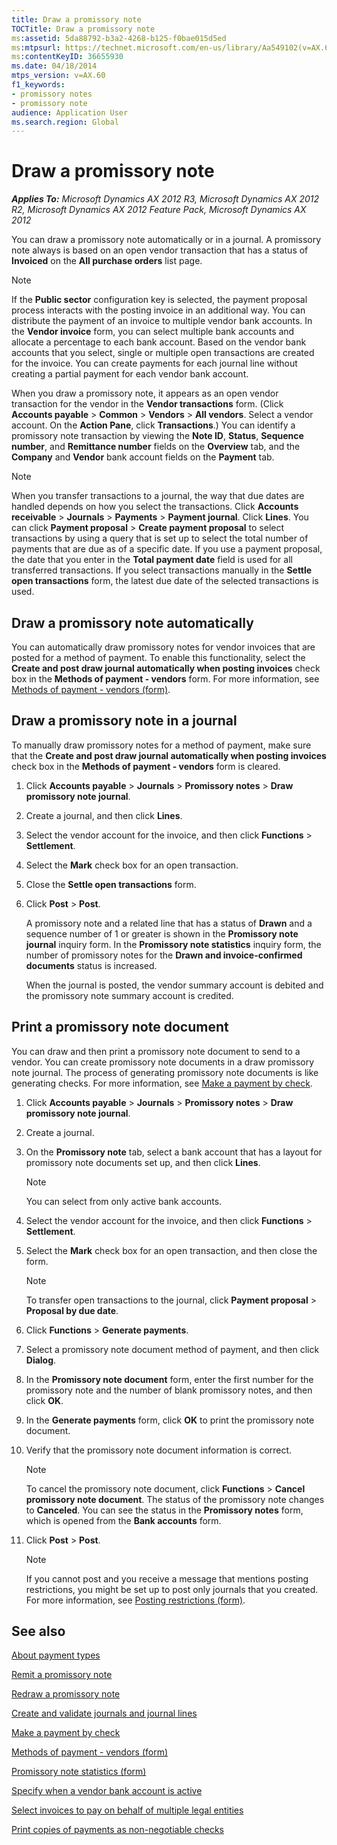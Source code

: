 ```yaml
---
title: Draw a promissory note
TOCTitle: Draw a promissory note
ms:assetid: 5da88792-b3a2-4268-b125-f0bae015d5ed
ms:mtpsurl: https://technet.microsoft.com/en-us/library/Aa549102(v=AX.60)
ms:contentKeyID: 36655930
ms.date: 04/18/2014
mtps_version: v=AX.60
f1_keywords:
- promissory notes
- promissory note
audience: Application User
ms.search.region: Global
---
```


# Draw a promissory note 


_**Applies To:** Microsoft Dynamics AX 2012 R3, Microsoft Dynamics AX 2012 R2, Microsoft Dynamics AX 2012 Feature Pack, Microsoft Dynamics AX 2012_

You can draw a promissory note automatically or in a journal. A promissory note always is based on an open vendor transaction that has a status of **Invoiced** on the **All purchase orders** list page.


> [!NOTE]
> <P>If the <STRONG>Public sector</STRONG> configuration key is selected, the payment proposal process interacts with the posting invoice in an additional way. You can distribute the payment of an invoice to multiple vendor bank accounts. In the <STRONG>Vendor invoice</STRONG> form, you can select multiple bank accounts and allocate a percentage to each bank account. Based on the vendor bank accounts that you select, single or multiple open transactions are created for the invoice. You can create payments for each journal line without creating a partial payment for each vendor bank account.</P>



When you draw a promissory note, it appears as an open vendor transaction for the vendor in the **Vendor transactions** form. (Click **Accounts payable** \> **Common** \> **Vendors** \> **All vendors**. Select a vendor account. On the **Action Pane**, click **Transactions**.) You can identify a promissory note transaction by viewing the **Note ID**, **Status**, **Sequence number**, and **Remittance number** fields on the **Overview** tab, and the **Company** and **Vendor** bank account fields on the **Payment** tab.


> [!NOTE]
> <P>When you transfer transactions to a journal, the way that due dates are handled depends on how you select the transactions. Click <STRONG>Accounts receivable</STRONG> &gt; <STRONG>Journals</STRONG> &gt; <STRONG>Payments</STRONG> &gt; <STRONG>Payment journal</STRONG>. Click <STRONG>Lines</STRONG>. You can click <STRONG>Payment proposal</STRONG> &gt; <STRONG>Create payment proposal</STRONG> to select transactions by using a query that is set up to select the total number of payments that are due as of a specific date. If you use a payment proposal, the date that you enter in the <STRONG>Total payment date</STRONG> field is used for all transferred transactions. If you select transactions manually in the <STRONG>Settle open transactions</STRONG> form, the latest due date of the selected transactions is used.</P>



## Draw a promissory note automatically

You can automatically draw promissory notes for vendor invoices that are posted for a method of payment. To enable this functionality, select the **Create and post draw journal automatically when posting invoices** check box in the **Methods of payment - vendors** form. For more information, see [Methods of payment - vendors (form)](https://technet.microsoft.com/en-us/library/aa618565\(v=ax.60\)).

## Draw a promissory note in a journal

To manually draw promissory notes for a method of payment, make sure that the **Create and post draw journal automatically when posting invoices** check box in the **Methods of payment - vendors** form is cleared.

1.  Click **Accounts payable** \> **Journals** \> **Promissory notes** \> **Draw promissory note journal**.

2.  Create a journal, and then click **Lines**.

3.  Select the vendor account for the invoice, and then click **Functions** \> **Settlement**.

4.  Select the **Mark** check box for an open transaction.

5.  Close the **Settle open transactions** form.

6.  Click **Post** \> **Post**.
    
    A promissory note and a related line that has a status of **Drawn** and a sequence number of 1 or greater is shown in the **Promissory note journal** inquiry form. In the **Promissory note statistics** inquiry form, the number of promissory notes for the **Drawn and invoice-confirmed documents** status is increased.
    
    When the journal is posted, the vendor summary account is debited and the promissory note summary account is credited.

## Print a promissory note document

You can draw and then print a promissory note document to send to a vendor. You can create promissory note documents in a draw promissory note journal. The process of generating promissory note documents is like generating checks. For more information, see [Make a payment by check](make-a-payment-by-check.md).

1.  Click **Accounts payable** \> **Journals** \> **Promissory notes** \> **Draw promissory note journal**.

2.  Create a journal.

3.  On the **Promissory note** tab, select a bank account that has a layout for promissory note documents set up, and then click **Lines**.
    

    > [!NOTE]
    > <P>You can select from only active bank accounts.</P>



4.  Select the vendor account for the invoice, and then click **Functions** \> **Settlement**.

5.  Select the **Mark** check box for an open transaction, and then close the form.
    

    > [!NOTE]
    > <P>To transfer open transactions to the journal, click <STRONG>Payment proposal</STRONG> &gt; <STRONG>Proposal by due date</STRONG>.</P>



6.  Click **Functions** \> **Generate payments**.

7.  Select a promissory note document method of payment, and then click **Dialog**.

8.  In the **Promissory note document** form, enter the first number for the promissory note and the number of blank promissory notes, and then click **OK**.

9.  In the **Generate payments** form, click **OK** to print the promissory note document.

10. Verify that the promissory note document information is correct.
    

    > [!NOTE]
    > <P>To cancel the promissory note document, click <STRONG>Functions</STRONG> &gt; <STRONG>Cancel promissory note document</STRONG>. The status of the promissory note changes to <STRONG>Canceled</STRONG>. You can see the status in the <STRONG>Promissory notes</STRONG> form, which is opened from the <STRONG>Bank accounts</STRONG> form.</P>



11. Click **Post** \> **Post**.
    

    > [!NOTE]
    > <P>If you cannot post and you receive a message that mentions posting restrictions, you might be set up to post only journals that you created. For more information, see <A href="https://technet.microsoft.com/en-us/library/hh227598(v=ax.60)">Posting restrictions (form)</A>.</P>



## See also

[About payment types](about-payment-types.md)

[Remit a promissory note](remit-a-promissory-note.md)

[Redraw a promissory note](redraw-a-promissory-note.md)

[Create and validate journals and journal lines](create-and-validate-journals-and-journal-lines.md)

[Make a payment by check](make-a-payment-by-check.md)

[Methods of payment - vendors (form)](https://technet.microsoft.com/en-us/library/aa618565\(v=ax.60\))

[Promissory note statistics (form)](https://technet.microsoft.com/en-us/library/aa550186\(v=ax.60\))

[Specify when a vendor bank account is active](specify-when-a-vendor-bank-account-is-active.md)

[Select invoices to pay on behalf of multiple legal entities](select-invoices-to-pay-on-behalf-of-multiple-legal-entities.md)

[Print copies of payments as non-negotiable checks](print-copies-of-payments-as-non-negotiable-checks.md)

  


